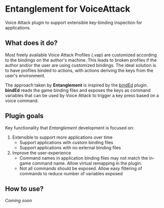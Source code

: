 # Entanglement for VoiceAttack
Voice Attack plugin to support extensible key-binding inspection for applications.

## What does it do?
Most freely available Voice Attack Profiles (.vap) are customized according to the bindings on the author's machine. This leads to broken profiles if the author and/or the user are using customized bindings. The ideal solution is to have profiles binded to actions, with actions deriving the keys from the user's environment.

The approach taken by **Entanglement** is inspired by the [bindEd](http://voiceattack.com/smf/index.php?topic=564.0) plugin. **bindEd** reads the game binding files and exposes the keys as command variables that can be used by Voice Attack to trigger a key press based on a voice command.

## Plugin goals
Key functionality that _Entanglement_ development is focused on:
1. Extensible to support more applications over time
   * Support applications with custom binding files
   * Support applications with no external binding files
2. Improve the user-experience
   * Command names in application binding files may not match the in-game command name. Allow virtual remapping in the plugin.
   * Not all commands should be exposed. Allow easy filtering of commands to reduce number of variables exposed

## How to use?
_Coming soon_
